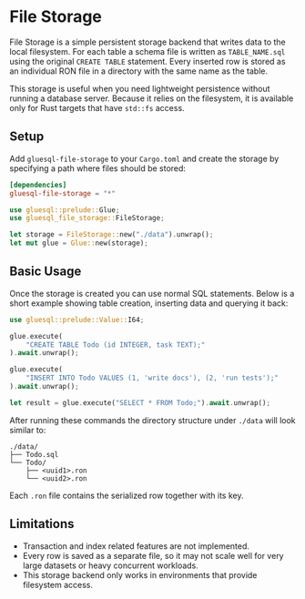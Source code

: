 # File Storage

File Storage is a simple persistent storage backend that writes data to the local filesystem.
For each table a schema file is written as `TABLE_NAME.sql` using the original `CREATE TABLE`
statement.  Every inserted row is stored as an individual RON file in a directory with the
same name as the table.

This storage is useful when you need lightweight persistence without running a database
server.  Because it relies on the filesystem, it is available only for Rust targets that have
`std::fs` access.

## Setup

Add `gluesql-file-storage` to your `Cargo.toml` and create the storage by specifying a path
where files should be stored:

```toml
[dependencies]
gluesql-file-storage = "*"
```

```rust
use gluesql::prelude::Glue;
use gluesql_file_storage::FileStorage;

let storage = FileStorage::new("./data").unwrap();
let mut glue = Glue::new(storage);
```

## Basic Usage

Once the storage is created you can use normal SQL statements.  Below is a short example
showing table creation, inserting data and querying it back:

```rust
use gluesql::prelude::Value::I64;

glue.execute(
    "CREATE TABLE Todo (id INTEGER, task TEXT);"
).await.unwrap();

glue.execute(
    "INSERT INTO Todo VALUES (1, 'write docs'), (2, 'run tests');"
).await.unwrap();

let result = glue.execute("SELECT * FROM Todo;").await.unwrap();
```

After running these commands the directory structure under `./data` will look similar to:

```
./data/
├── Todo.sql
└── Todo/
    ├── <uuid1>.ron
    └── <uuid2>.ron
```

Each `.ron` file contains the serialized row together with its key.

## Limitations

- Transaction and index related features are not implemented.
- Every row is saved as a separate file, so it may not scale well for very large
datasets or heavy concurrent workloads.
- This storage backend only works in environments that provide filesystem access.
